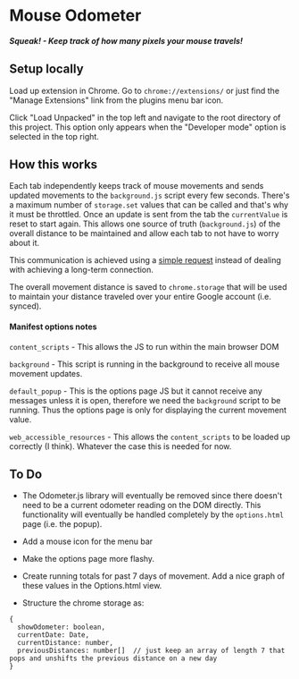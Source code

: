 # Mouse Odometer

##### Squeak! - Keep track of how many pixels your mouse travels!

## Setup locally

Load up extension in Chrome. Go to `chrome://extensions/` or just find the "Manage Extensions" link from the plugins menu bar icon.

Click "Load Unpacked" in the top left and navigate to the root directory of this project. This option only appears when the "Developer mode" option is selected in the top right.

## How this works

Each tab independently keeps track of mouse movements and sends updated movements to the `background.js` script every few seconds. There's a maximum number of `storage.set` values that can be called and that's why it must be throttled. Once an update is sent from the tab the `currentValue` is reset to start again. This allows one source of truth (`background.js`) of the overall distance to be maintained and allow each tab to not have to worry about it.

This communication is achieved using a [simple request](https://developer.chrome.com/docs/extensions/mv3/messaging/#simple) instead of dealing with achieving a long-term connection.

The overall movement distance is saved to `chrome.storage` that will be used to maintain your distance traveled over your entire Google account (i.e. synced).

#### Manifest options notes

`content_scripts` - This allows the JS to run within the main browser DOM

`background` - This script is running in the background to receive all mouse movement updates.

`default_popup` - This is the options page JS but it cannot receive any messages unless it is open, therefore we need the `background` script to be running. Thus the options page is only for displaying the current movement value.

`web_accessible_resources` - This allows the `content_scripts` to be loaded up correctly (I think). Whatever the case this is needed for now.

## To Do

- The Odometer.js library will eventually be removed since there doesn't need to be a current odometer reading on the DOM directly. This functionality will eventually be handled completely by the `options.html` page (i.e. the popup).

- Add a mouse icon for the menu bar

- Make the options page more flashy.

- Create running totals for past 7 days of movement. Add a nice graph of these values in the Options.html view.

- Structure the chrome storage as:

```
{
  showOdometer: boolean,
  currentDate: Date,
  currentDistance: number,
  previousDistances: number[]  // just keep an array of length 7 that pops and unshifts the previous distance on a new day
}
```
